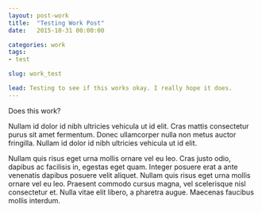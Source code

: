 ```yaml
---
layout: post-work
title:  "Testing Work Post"
date:   2015-10-31 00:00:00

categories: work
tags:
- test

slug: work_test

lead: Testing to see if this works okay. I really hope it does.
---
```

Does this work?

Nullam id dolor id nibh ultricies vehicula ut id elit. Cras mattis consectetur purus sit amet fermentum. Donec ullamcorper nulla non metus auctor fringilla. Nullam id dolor id nibh ultricies vehicula ut id elit.

Nullam quis risus eget urna mollis ornare vel eu leo. Cras justo odio, dapibus ac facilisis in, egestas eget quam. Integer posuere erat a ante venenatis dapibus posuere velit aliquet. Nullam quis risus eget urna mollis ornare vel eu leo. Praesent commodo cursus magna, vel scelerisque nisl consectetur et. Nulla vitae elit libero, a pharetra augue. Maecenas faucibus mollis interdum.
